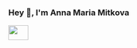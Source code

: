 ### Hey 👋, I'm Anna Maria Mitkova



<!--
**pproxidevengwes/pproxidevengwes** is a ✨ _special_ ✨ repository because its `README.md` (this file) appears on your GitHub profile.

Here are some ideas to get you started:

- 🔭 I’m currently working on ...
- 🌱 I’m currently learning ...
- 👯 I’m looking to collaborate on ...
- 🤔 I’m looking for help with ...
- 💬 Ask me about ...
- 📫 How to reach me: ...
- 😄 Pronouns: ...
- ⚡ Fun fact: ...
-->

<a href="https://www.linkedin.com/in/anna-maria-mitkova-5459a3173/" target="blank"><img align="center" src="https://platform.linkedin.com/badges/js/profile.js" alt="" height="30" width="40" /></a>


<script src="https://platform.linkedin.com/badges/js/profile.js" async defer type="https://www.linkedin.com/in/anna-maria-mitkova-5459a3173/"></script>
